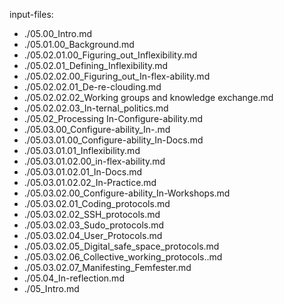 input-files:
- ./05.00_Intro.md
- ./05.01.00_Background.md
- ./05.02.01.00_Figuring_out_Inflexibility.md
- ./05.02.01_Defining_Inflexibility.md
- ./05.02.02.00_Figuring_out_In-flex-ability.md
- ./05.02.02.01_De-re-clouding.md
- ./05.02.02.02_Working groups and knowledge exchange.md
- ./05.02.02.03_In-ternal_politics.md
- ./05.02_Processing In-Configure-ability.md
- ./05.03.00_Configure-ability_In-.md
- ./05.03.01.00_Configure-ability_In-Docs.md
- ./05.03.01.01_Inflexibility.md
- ./05.03.01.02.00_in-flex-ability.md
- ./05.03.01.02.01_In-Docs.md
- ./05.03.01.02.02_In-Practice.md
- ./05.03.02.00_Configure-ability_In-Workshops.md
- ./05.03.02.01_Coding_protocols.md
- ./05.03.02.02_SSH_protocols.md
- ./05.03.02.03_Sudo_protocols.md
- ./05.03.02.04_User_Protocols.md
- ./05.03.02.05_Digital_safe_space_protocols.md
- ./05.03.02.06_Collective_working_protocols..md
- ./05.03.02.07_Manifesting_Femfester.md
- ./05.04_In-reflection.md
- ./05_Intro.md
